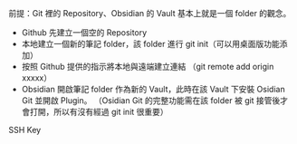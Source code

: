 
前提：Git 裡的 Repository、Obsidian 的 Vault 基本上就是一個 folder 的觀念。 

- Github 先建立一個空的 Repository
- 本地建立一個新的筆記 folder，該 folder 進行 git init（可以用桌面版功能添加）
- 按照 Github 提供的指示將本地與遠端建立連結 （git remote add origin xxxxx）
- Obsidian 開啟筆記 folder 作為新的 Vault，此時在該 Vault 下安裝 Osidian Git 並開啟 Plugin。
	（Osidian Git 的完整功能需在該 folder 被 git 接管後才會打開，所以有沒有經過 git init 很重要）

SSH Key